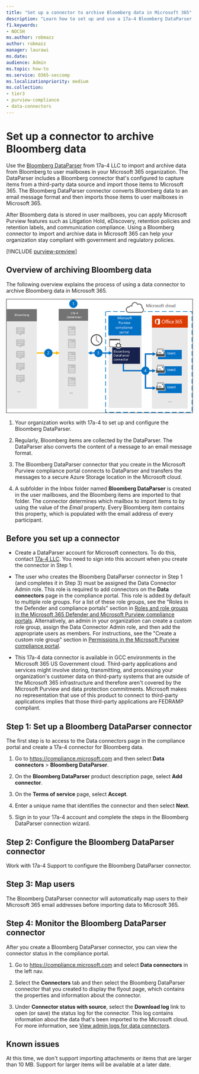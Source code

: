 ```yaml
---
title: "Set up a connector to archive Bloomberg data in Microsoft 365"
description: "Learn how to set up and use a 17a-4 Bloomberg DataParser connector to import and archive Bloomberg data in Microsoft 365."
f1.keywords:
- NOCSH
ms.author: robmazz
author: robmazz
manager: laurawi
ms.date: 
audience: Admin
ms.topic: how-to
ms.service: O365-seccomp
ms.localizationpriority: medium
ms.collection:
- tier3
- purview-compliance
- data-connectors
---
```


# Set up a connector to archive Bloomberg data

Use the [Bloomberg DataParser](https://www.17a-4.com/Bloomberg-dataparser/) from 17a-4 LLC to import and archive data from Bloomberg to user mailboxes in your Microsoft 365 organization. The DataParser includes a Bloomberg connector that's configured to capture items from a third-party data source and import those items to Microsoft 365. The Bloomberg DataParser connector converts Bloomberg data to an email message format and then imports those items to user mailboxes in Microsoft 365.

After Bloomberg data is stored in user mailboxes, you can apply Microsoft Purview features such as Litigation Hold, eDiscovery, retention policies and retention labels, and communication compliance. Using a Bloomberg connector to import and archive data in Microsoft 365 can help your organization stay compliant with government and regulatory policies.

[!INCLUDE [purview-preview](../includes/purview-preview.md)]

## Overview of archiving Bloomberg data

The following overview explains the process of using a data connector to archive Bloomberg data in Microsoft 365.

![Archiving workflow for Bloomberg data from 17a-4.](../media/BloombergDataParserConnectorWorkflow.png)

1. Your organization works with 17a-4 to set up and configure the Bloomberg DataParser.

2. Regularly, Bloomberg items are collected by the DataParser. The DataParser also converts the content of a message to an email message format.

3. The Bloomberg DataParser connector that you create in the Microsoft Purview compliance portal connects to DataParser and transfers the messages to a secure Azure Storage location in the Microsoft cloud.

4. A subfolder in the Inbox folder named **Bloomberg DataParser** is created in the user mailboxes, and the Bloomberg items are imported to that folder. The connector determines which mailbox to import items to by using the value of the *Email* property. Every Bloomberg item contains this property, which is populated with the email address of every participant.

## Before you set up a connector

- Create a DataParser account for Microsoft connectors. To do this, contact [17a-4 LLC](https://www.17a-4.com/contact/). You need to sign into this account when you create the connector in Step 1.

- The user who creates the Bloomberg DataParser connector in Step 1 (and completes it in Step 3) must be assigned the Data Connector Admin role. This role is required to add connectors on the **Data connectors** page in the compliance portal. This role is added by default to multiple role groups. For a list of these role groups, see the "Roles in the Defender and compliance portals" section in [Roles and role groups in the Microsoft 365 Defender and Microsoft Purview compliance portals](../security/office-365-security/scc-permissions.md#roles-in-the-defender-and-compliance-portals). Alternatively, an admin in your organization can create a custom role group, assign the Data Connector Admin role, and then add the appropriate users as members. For instructions, see the "Create a custom role group" section in [Permissions in the Microsoft Purview compliance portal](microsoft-365-compliance-center-permissions.md#create-a-custom-role-group).

- This 17a-4 data connector is available in GCC environments in the Microsoft 365 US Government cloud. Third-party applications and services might involve storing, transmitting, and processing your organization's customer data on third-party systems that are outside of the Microsoft 365 infrastructure and therefore aren't covered by the Microsoft Purview and data protection commitments. Microsoft makes no representation that use of this product to connect to third-party applications implies that those third-party applications are FEDRAMP compliant.

## Step 1: Set up a Bloomberg DataParser connector

The first step is to access to the Data connectors page in the compliance portal and create a 17a-4 connector for Bloomberg data.

1. Go to <https://compliance.microsoft.com> and then select **Data connectors** > **Bloomberg DataParser**.

2. On the **Bloomberg DataParser** product description page, select **Add connector**.

3. On the **Terms of service** page, select **Accept**.

4. Enter a unique name that identifies the connector and then select **Next**.

5. Sign in to your 17a-4 account and complete the steps in the Bloomberg DataParser connection wizard.

## Step 2: Configure the Bloomberg DataParser connector

Work with 17a-4 Support to configure the Bloomberg DataParser connector.

## Step 3: Map users

The Bloomberg DataParser connector will automatically map users to their Microsoft 365 email addresses before importing data to Microsoft 365.

## Step 4: Monitor the Bloomberg DataParser connector

After you create a Bloomberg DataParser connector, you can view the connector status in the compliance portal.

1. Go to <https://compliance.microsoft.com> and select **Data connectors** in the left nav.

2. Select the **Connectors** tab and then select the Bloomberg DataParser connector that you created to display the flyout page, which contains the properties and information about the connector.

3. Under **Connector status with source**, select the **Download log** link to open (or save) the status log for the connector. This log contains information about the data that's been imported to the Microsoft cloud. For more information, see [View admin logs for data connectors](data-connector-admin-logs.md).

## Known issues

At this time, we don't support importing attachments or items that are larger than 10 MB. Support for larger items will be available at a later date.
